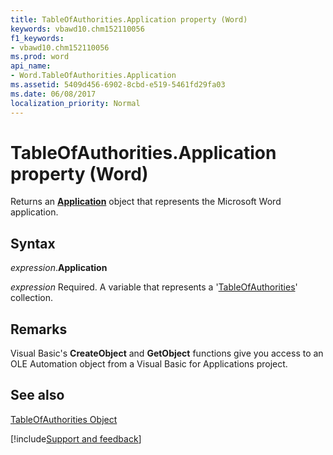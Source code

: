 ```yaml
---
title: TableOfAuthorities.Application property (Word)
keywords: vbawd10.chm152110056
f1_keywords:
- vbawd10.chm152110056
ms.prod: word
api_name:
- Word.TableOfAuthorities.Application
ms.assetid: 5409d456-6902-8cbd-e519-5461fd29fa03
ms.date: 06/08/2017
localization_priority: Normal
---
```



# TableOfAuthorities.Application property (Word)

Returns an  **[Application](Word.Application.md)** object that represents the Microsoft Word application.


## Syntax

_expression_.**Application**

_expression_ Required. A variable that represents a '[TableOfAuthorities](Word.TableOfAuthorities.md)' collection.


## Remarks

Visual Basic's  **CreateObject** and **GetObject** functions give you access to an OLE Automation object from a Visual Basic for Applications project.


## See also


[TableOfAuthorities Object](Word.TableOfAuthorities.md)

[!include[Support and feedback](~/includes/feedback-boilerplate.md)]